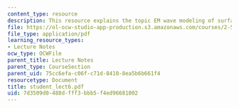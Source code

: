 ```yaml
---
content_type: resource
description: This resource explains the topic EM wave modeling of surfaces.
file: https://ol-ocw-studio-app-production.s3.amazonaws.com/courses/2-58j-radiative-transfer-spring-2006/7d3509d0488dfff3bbb5f4ed96681002_student_lect6.pdf
file_type: application/pdf
learning_resource_types:
- Lecture Notes
ocw_type: OCWFile
parent_title: Lecture Notes
parent_type: CourseSection
parent_uid: 75cc6efa-c06f-c71d-8410-8ea5b6b661f4
resourcetype: Document
title: student_lect6.pdf
uid: 7d3509d0-488d-fff3-bbb5-f4ed96681002
---
```

